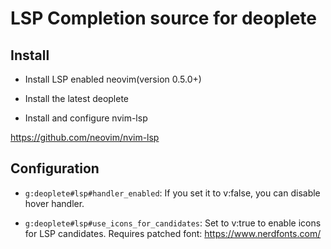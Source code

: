 # LSP Completion source for deoplete


## Install

* Install LSP enabled neovim(version 0.5.0+)

* Install the latest deoplete

* Install and configure nvim-lsp

https://github.com/neovim/nvim-lsp

## Configuration

* `g:deoplete#lsp#handler_enabled`: If you set it to v:false, you can disable
  hover handler.

* `g:deoplete#lsp#use_icons_for_candidates`: Set to v:true to enable icons for LSP candidates. Requires patched font: https://www.nerdfonts.com/
